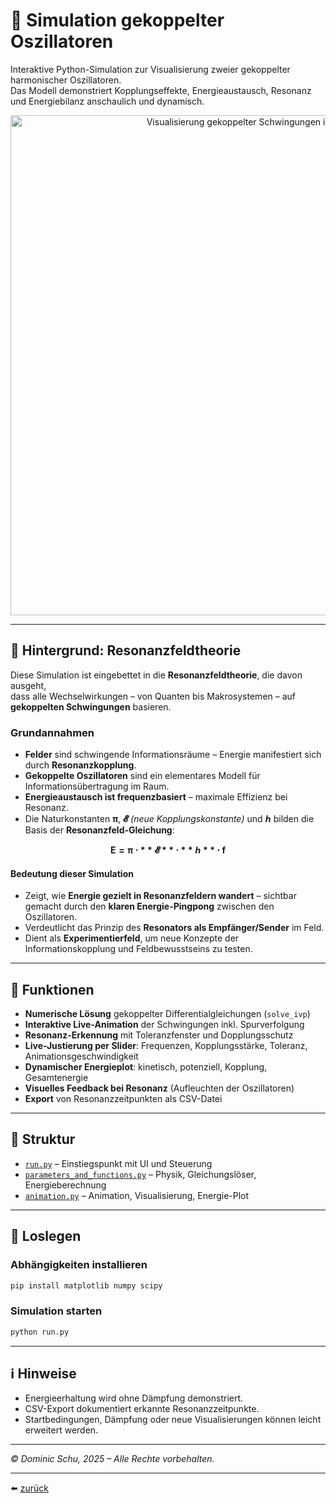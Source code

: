 # 🧪 Simulation gekoppelter Oszillatoren

Interaktive Python-Simulation zur Visualisierung zweier gekoppelter harmonischer Oszillatoren.  
Das Modell demonstriert Kopplungseffekte, Energieaustausch, Resonanz und Energiebilanz anschaulich und dynamisch.

<p align="center">
  <img src="screenshot.png" alt="Visualisierung gekoppelter Schwingungen im Atommodell" width="800"/>
</p>

---

## 🧠 Hintergrund: Resonanzfeldtheorie

Diese Simulation ist eingebettet in die **Resonanzfeldtheorie**, die davon ausgeht,  
dass alle Wechselwirkungen – von Quanten bis Makrosystemen – auf **gekoppelten Schwingungen** basieren.

### Grundannahmen

- **Felder** sind schwingende Informationsräume – Energie manifestiert sich durch **Resonanzkopplung**.  
- **Gekoppelte Oszillatoren** sind ein elementares Modell für Informationsübertragung im Raum.  
- **Energieaustausch ist frequenzbasiert** – maximale Effizienz bei Resonanz.  
- Die Naturkonstanten **π**, **𝓔** *(neue Kopplungskonstante)* und **ℎ** bilden die Basis der **Resonanzfeld-Gleichung**:

$$
\mathbf{E = \pi \cdot **𝓔** \cdot **ℎ** \cdot f}
$$

#### Bedeutung dieser Simulation

- Zeigt, wie **Energie gezielt in Resonanzfeldern wandert** – sichtbar gemacht durch den **klaren Energie-Pingpong** zwischen den Oszillatoren.  
- Verdeutlicht das Prinzip des **Resonators als Empfänger/Sender** im Feld.  
- Dient als **Experimentierfeld**, um neue Konzepte der Informationskopplung und Feldbewusstseins zu testen.

---

## 🔧 Funktionen

* **Numerische Lösung** gekoppelter Differentialgleichungen (`solve_ivp`)  
* **Interaktive Live-Animation** der Schwingungen inkl. Spurverfolgung  
* **Resonanz-Erkennung** mit Toleranzfenster und Dopplungsschutz  
* **Live-Justierung per Slider**: Frequenzen, Kopplungsstärke, Toleranz, Animationsgeschwindigkeit  
* **Dynamischer Energieplot**: kinetisch, potenziell, Kopplung, Gesamtenergie  
* **Visuelles Feedback bei Resonanz** (Aufleuchten der Oszillatoren)  
* **Export** von Resonanzzeitpunkten als CSV-Datei  

---

## 🧩 Struktur

* [`run.py`](run.py) – Einstiegspunkt mit UI und Steuerung  
* [`parameters_and_functions.py`](parameters_and_functions.py) – Physik, Gleichungslöser, Energieberechnung  
* [`animation.py`](animation.py) – Animation, Visualisierung, Energie-Plot  

---

## 🚀 Loslegen

### Abhängigkeiten installieren

```bash
pip install matplotlib numpy scipy
```

### Simulation starten

```bash
python run.py
```

---

## ℹ️ Hinweise

* Energieerhaltung wird ohne Dämpfung demonstriert.
* CSV-Export dokumentiert erkannte Resonanzzeitpunkte.
* Startbedingungen, Dämpfung oder neue Visualisierungen können leicht erweitert werden.

---

*© Dominic Schu, 2025 – Alle Rechte vorbehalten.*

---

⬅️ [zurück](../README.md)
